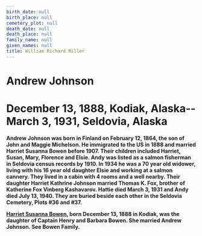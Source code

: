 ```yaml
---
birth_date: null
birth_place: null
cemetery_plot: null
death_date: null
death_place: null
family_name: null
given_names: null
title: William Richard Miller
---
```


# Andrew Johnson

# December 13, 1888, Kodiak, Alaska-- March 3, 1931, Seldovia, Alaska

**Andrew Johnson was born in Finland on February 12, 1864,
the son of John and Maggie Michelson. He immigrated to the US in 1888
and married Harriet Susanna Bowen before 1907. Their
children included Harriet, Susan, Mary, Florence and Elsie. Andy was
listed as a salmon fisherman in Seldovia census records by 1910. In 1934
he was a 70 year old widower, living with his 16 year old daughter Elsie
and working at a salmon cannery. They lived in a cabin with 4 rooms and
a well nearby. Their daughter Harriet Kathrine Johnson married Thomas K.
Fox, brother of Katherine Fox Vinberg Kashavarov. Hattie died March 3,
1931 and Andy died July 13, 1940. They are buried beside each other in
the Seldovia Cemetery, Plots \#36 and \#37.**

**[Harriet Susanna Bowen](Bowen%20Family.doc), born
December 13, 1888 in Kodiak, was the daughter of Captain Henry and
Barbara Bowen. She married Andrew Johnson. See Bowen
Family.**

